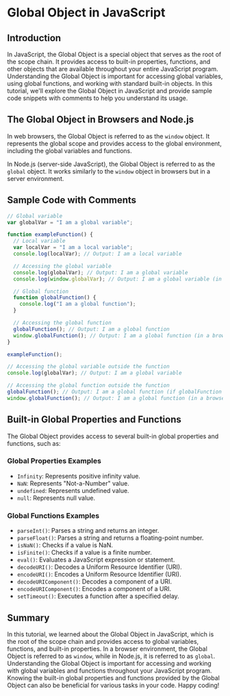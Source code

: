 # Global Object in JavaScript

## Introduction

In JavaScript, the Global Object is a special object that serves as the root of the scope chain. It provides access to built-in properties, functions, and other objects that are available throughout your entire JavaScript program. Understanding the Global Object is important for accessing global variables, using global functions, and working with standard built-in objects. 
In this tutorial, we'll explore the Global Object in JavaScript and provide sample code snippets with comments to help you understand its usage.

## The Global Object in Browsers and Node.js

In web browsers, the Global Object is referred to as the `window` object. It represents the global scope and provides access to the global environment, including the global variables and functions.

In Node.js (server-side JavaScript), the Global Object is referred to as the `global` object. It works similarly to the `window` object in browsers but in a server environment.

## Sample Code with Comments

```javascript
// Global variable
var globalVar = "I am a global variable";

function exampleFunction() {
  // Local variable
  var localVar = "I am a local variable";
  console.log(localVar); // Output: I am a local variable

  // Accessing the global variable
  console.log(globalVar); // Output: I am a global variable
  console.log(window.globalVar); // Output: I am a global variable (in a browser environment)

  // Global function
  function globalFunction() {
    console.log("I am a global function");
  }

  // Accessing the global function
  globalFunction(); // Output: I am a global function
  window.globalFunction(); // Output: I am a global function (in a browser environment)
}

exampleFunction();

// Accessing the global variable outside the function
console.log(globalVar); // Output: I am a global variable

// Accessing the global function outside the function
globalFunction(); // Output: I am a global function (if globalFunction is defined in the global scope)
window.globalFunction(); // Output: I am a global function (in a browser environment, if globalFunction is defined in the global scope)
```

## Built-in Global Properties and Functions

The Global Object provides access to several built-in global properties and functions, such as:

### Global Properties Examples

- `Infinity`: Represents positive infinity value.
- `NaN`: Represents "Not-a-Number" value.
- `undefined`: Represents undefined value.
- `null`: Represents null value.

### Global Functions Examples

- `parseInt()`: Parses a string and returns an integer.
- `parseFloat()`: Parses a string and returns a floating-point number.
- `isNaN()`: Checks if a value is NaN.
- `isFinite()`: Checks if a value is a finite number.
- `eval()`: Evaluates a JavaScript expression or statement.
- `decodeURI()`: Decodes a Uniform Resource Identifier (URI).
- `encodeURI()`: Encodes a Uniform Resource Identifier (URI).
- `decodeURIComponent()`: Decodes a component of a URI.
- `encodeURIComponent()`: Encodes a component of a URI.
- `setTimeout()`: Executes a function after a specified delay.

## Summary

In this tutorial, we learned about the Global Object in JavaScript, which is the root of the scope chain and provides access to global variables, functions, and built-in properties. In a browser environment, the Global Object is referred to as `window`, while in Node.js, it is referred to as `global`. Understanding the Global Object is important for accessing and working with global variables and functions throughout your JavaScript program. 
Knowing the built-in global properties and functions provided by the Global Object can also be beneficial for various tasks in your code. Happy coding!